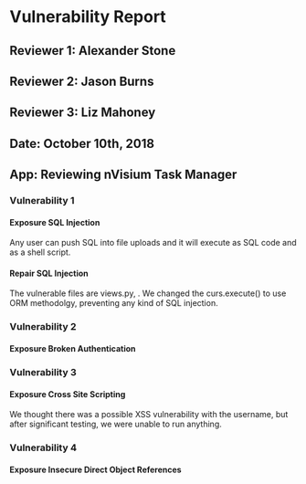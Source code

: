 # Vulnerability Report

## Reviewer 1: Alexander Stone
## Reviewer 2: Jason Burns
## Reviewer 3: Liz Mahoney

## Date: October 10th, 2018

## App: Reviewing nVisium Task Manager

### Vulnerability 1

#### Exposure SQL Injection

Any user can push SQL into file uploads and it will execute as SQL code and as a shell script.

#### Repair SQL Injection

The vulnerable files are views.py, . We changed the curs.execute() to use ORM methodolgy, preventing any kind of SQL injection.

### Vulnerability 2

#### Exposure Broken Authentication

### Vulnerability 3

#### Exposure Cross Site Scripting

We thought there was a possible XSS vulnerability with the username, but after significant testing, we were unable to run anything.

### Vulnerability 4

#### Exposure Insecure Direct Object References